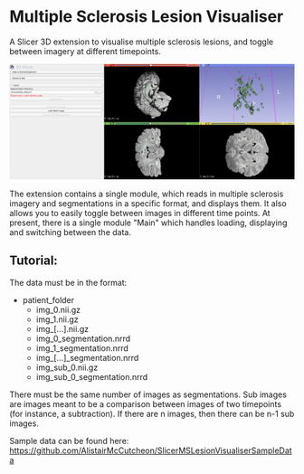 # Multiple Sclerosis Lesion Visualiser
A Slicer 3D extension to visualise multiple sclerosis lesions, and toggle between imagery at different timepoints.

![alt text](assets/screenshot.png "Sreenshot of the Extension")

The extension contains a single module, which reads in multiple sclerosis imagery and segmentations in a specific format, and displays them. It also allows you to easily toggle between images in different time points. At present, there is a single module "Main" which handles loading, displaying and switching between the data. 


## Tutorial:
The data must be in the format:

- patient_folder
    - img_0.nii.gz
    - img_1.nii.gz
    - img_[...].nii.gz
    - img_0_segmentation.nrrd
    - img_1_segmentation.nrrd
    - img_[...]_segmentation.nrrd
    - img_sub_0.nii.gz
    - img_sub_0_segmentation.nrrd

There must be the same number of images as segmentations. Sub images are images meant to be a comparison between images of two timepoints (for instance, a subtraction). If there are n images, then there can be n-1 sub images.

Sample data can be found here: https://github.com/AlistairMcCutcheon/SlicerMSLesionVisualiserSampleData
